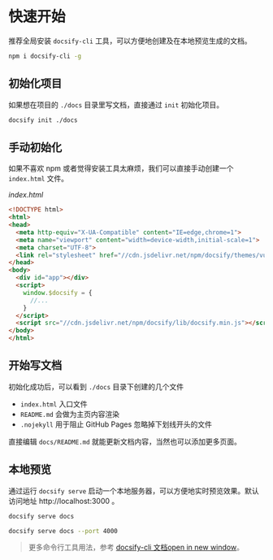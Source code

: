 # 快速开始

推荐全局安装 `docsify-cli` 工具，可以方便地创建及在本地预览生成的文档。

```bash
npm i docsify-cli -g
```

## 初始化项目

如果想在项目的 `./docs` 目录里写文档，直接通过 `init` 初始化项目。

```bash
docsify init ./docs
```



## 手动初始化

如果不喜欢 npm 或者觉得安装工具太麻烦，我们可以直接手动创建一个 `index.html` 文件。

*index.html*

```html
<!DOCTYPE html>
<html>
<head>
  <meta http-equiv="X-UA-Compatible" content="IE=edge,chrome=1">
  <meta name="viewport" content="width=device-width,initial-scale=1">
  <meta charset="UTF-8">
  <link rel="stylesheet" href="//cdn.jsdelivr.net/npm/docsify/themes/vue.css">
</head>
<body>
  <div id="app"></div>
  <script>
    window.$docsify = {
      //...
    }
  </script>
  <script src="//cdn.jsdelivr.net/npm/docsify/lib/docsify.min.js"></script>
</body>
</html>
```





## 开始写文档

初始化成功后，可以看到 `./docs` 目录下创建的几个文件

- `index.html` 入口文件
- `README.md` 会做为主页内容渲染
- `.nojekyll` 用于阻止 GitHub Pages 忽略掉下划线开头的文件

直接编辑 `docs/README.md` 就能更新文档内容，当然也可以添加更多页面。

## 本地预览

通过运行 `docsify serve` 启动一个本地服务器，可以方便地实时预览效果。默认访问地址 http://localhost:3000 。

```bash
docsify serve docs

docsify serve docs --port 4000
```

> 更多命令行工具用法，参考 [docsify-cli 文档open in new window](https://github.com/docsifyjs/docsify-cli)。